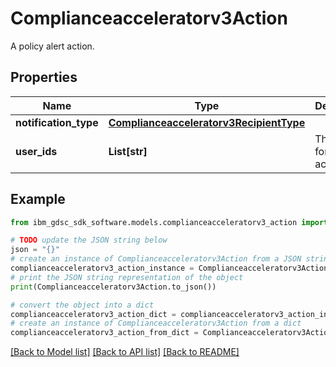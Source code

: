 # Complianceacceleratorv3Action

A policy alert action.

## Properties

Name | Type | Description | Notes
------------ | ------------- | ------------- | -------------
**notification_type** | [**Complianceacceleratorv3RecipientType**](Complianceacceleratorv3RecipientType.md) |  | [optional] 
**user_ids** | **List[str]** | The emails for the action. | [optional] 

## Example

```python
from ibm_gdsc_sdk_software.models.complianceacceleratorv3_action import Complianceacceleratorv3Action

# TODO update the JSON string below
json = "{}"
# create an instance of Complianceacceleratorv3Action from a JSON string
complianceacceleratorv3_action_instance = Complianceacceleratorv3Action.from_json(json)
# print the JSON string representation of the object
print(Complianceacceleratorv3Action.to_json())

# convert the object into a dict
complianceacceleratorv3_action_dict = complianceacceleratorv3_action_instance.to_dict()
# create an instance of Complianceacceleratorv3Action from a dict
complianceacceleratorv3_action_from_dict = Complianceacceleratorv3Action.from_dict(complianceacceleratorv3_action_dict)
```
[[Back to Model list]](../README.md#documentation-for-models) [[Back to API list]](../README.md#documentation-for-api-endpoints) [[Back to README]](../README.md)


